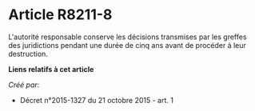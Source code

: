 # Article R8211-8

L'autorité responsable conserve les décisions transmises par les greffes des juridictions pendant une durée de cinq ans avant
de procéder à leur destruction.

**Liens relatifs à cet article**

_Créé par_:

  - Décret n°2015-1327 du 21 octobre 2015 - art. 1
